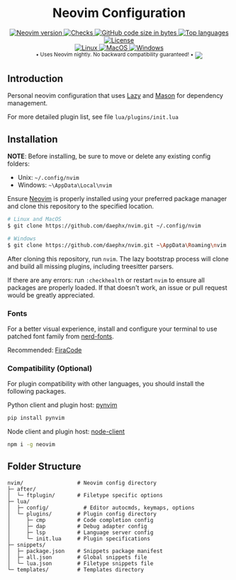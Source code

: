 <div align="center">
<h1>Neovim Configuration</h1>
<a href="https://github.com/neovim/neovim/releases/tag/nightly" target="_blank" rel="noopener noreferrer">
<img alt="Neovim version" src="https://img.shields.io/badge/Neovim-0.9.0--dev-blueviolet.svg?style=for-the-badge&logo=Neovim&labelColor=000000&logoColor=green"/>
</a>
<a href="https://github.com/daephx/nvim/actions" target="_blank" rel="noopener noreferrer">
<img alt="Checks" src="https://img.shields.io/github/checks-status/daephx/nvim/main?style=for-the-badge&labelColor=000000&label=CI"/>
</a>
<a href="#">
<img alt="GitHub code size in bytes" src="https://img.shields.io/github/languages/code-size/daephx/nvim?label=Size&style=for-the-badge&labelColor=000000">
</a>
<a href="https://github.com/daephx/nvim/search?l=lua" target="_blank" rel="noopener noreferrer">
<img alt="Top languages" src="https://img.shields.io/github/languages/top/daephx/nvim?style=for-the-badge&labelColor=000000&logo=lua&logoColor=blue"/>
</a>
<a href="https://github.com/daephx/nvim/blob/master/LICENSE" target="_blank" rel="noopener noreferrer">
<img alt="License" src="https://img.shields.io/github/license/daephx/nvim?&label=License&style=for-the-badge&color=8937dd&labelColor=000000"/>
</a>
<br/>
<a href="https://en.wikipedia.org/wiki/Linux" target="_blank" rel="noopener noreferrer">
<img alt="Linux" src="https://img.shields.io/badge/Linux-%23.svg?logo=linux&style=for-the-badge&color=000000&logoColor=yellow"/>
</a>
<a href="https://en.wikipedia.org/wiki/MacOS" target="_blank" rel="noopener noreferrer">
<img alt="MacOS" src="https://img.shields.io/badge/MacOS-%23.svg?logo=apple&style=for-the-badge&color=000000&logoColor=white"/>
</a>
<a href="https://en.wikipedia.org/wiki/Microsoft_Windows" target="_blank" rel="noopener noreferrer">
<img alt="Windows" src="https://img.shields.io/badge/Windows-%23.svg?logo=windows11&style=for-the-badge&color=000000&logoColor=blue"/>
</a>
</br>
<sup>&#149; Uses Neovim nightly. No backward compatibility guaranteed! &#149;</sup>
<img src="https://user-images.githubusercontent.com/36192863/208231941-b54d0d70-0d46-4ad0-89ed-398917a2bd72.gif"></img>
</div>

## Introduction

Personal neovim configuration that uses
[Lazy](https://github.com/folke/lazy.nvim) and
[Mason](https://github.com/williamboman/mason.nvim) for dependency management.

For more detailed plugin list, see file `lua/plugins/init.lua`

## Installation

**NOTE**: Before installing, be sure to move or delete any existing config
folders:

- Unix: `~/.config/nvim`
- Windows: `~\AppData\Local\nvim`

Ensure [Neovim](https://github.com/neovim/neovim) is properly installed using
your preferred package manager and clone this repository to the specified
location.

```bash
# Linux and MacOS
$ git clone https://github.com/daephx/nvim.git ~/.config/nvim

# Windows
$ git clone https://github.com/daephx/nvim.git ~\AppData\Roaming\nvim
```

After cloning this repository, run `nvim`. The lazy bootstrap process will clone
and build all missing plugins, including treesitter parsers.

If there are any errors: run `:checkhealth` or restart `nvim` to ensure all
packages are properly loaded. If that doesn't work, an issue or pull request
would be greatly appreciated.

### Fonts

For a better visual experience, install and configure your terminal to use
patched font family from [nerd-fonts](https://github.com/ryanoasis/nerd-fonts).

Recommended:
[FiraCode](https://github.com/ryanoasis/nerd-fonts/releases/latest/download/FiraCode.zip)

### Compatibility (Optional)

For plugin compatibility with other languages, you should install the following
packages.

Python client and plugin host: [pynvim](https://github.com/neovim/pynvim)

```bash
pip install pynvim
```

Node client and plugin host:
[node-client](https://github.com/neovim/node-client)

```bash
npm i -g neovim
```

## Folder Structure

```plain
nvim/                 # Neovim config directory
├─ after/
│  └─ ftplugin/       # Filetype specific options
├─ lua/
│  ├─ config/           # Editor autocmds, keymaps, options
│  └─ plugins/        # Plugin config directory
│     ├─ cmp          # Code completion config
│     ├─ dap          # Debug adapter config
│     ├─ lsp          # Language server config
│     └─ init.lua     # Plugin specifications
├─ snippets/
│  ├─ package.json    # Snippets package manifest
│  ├─ all.json        # Global snippets file
│  └─ lua.json        # Filetype snippets file
└─ templates/         # Templates directory
```
